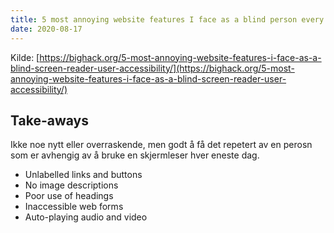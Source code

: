 ```yaml
---
title: 5 most annoying website features I face as a blind person every single day (DRAFT)
date: 2020-08-17
---
```


Kilde: [https://bighack.org/5-most-annoying-website-features-i-face-as-a-blind-screen-reader-user-accessibility/](https://bighack.org/5-most-annoying-website-features-i-face-as-a-blind-screen-reader-user-accessibility/)

## Take-aways

Ikke noe nytt eller overraskende, men godt å få det repetert av en perosn som er avhengig av å bruke en skjermleser hver eneste dag.

- Unlabelled links and buttons
- No image descriptions
- Poor use of headings
- Inaccessible web forms
- Auto-playing audio and video